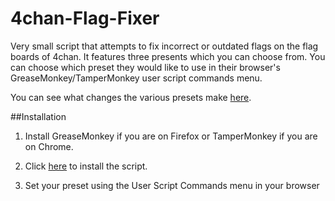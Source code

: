 # 4chan-Flag-Fixer
Very small script that attempts to fix incorrect or outdated flags on the flag boards of 4chan. It features three presents which you can choose from. You can choose which preset they would like to use in their browser's GreaseMonkey/TamperMonkey user script commands menu.

You can see what changes the various presets make [here](https://raw.githubusercontent.com/flagzzzz/4chan-Flag-Fixer/master/Change%20Details.txt).

##Installation
1) Install GreaseMonkey if you are on Firefox or TamperMonkey if you are on Chrome.

2) Click [here](https://github.com/flagzzzz/4chan-Flag-Fixer/raw/master/4chan_flag_fixer.user.js) to install the script.

3) Set your preset using the User Script Commands menu in your browser
